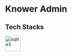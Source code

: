 # Knower Admin

## Tech Stacks

<img src="https://simpleicons.org/icons/sqlite.svg" alt="sqlite3" width="50" height="50" />